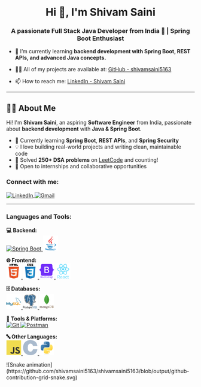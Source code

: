 <h1 align="center">Hi 👋, I'm Shivam Saini</h1>
<h3 align="center">A passionate Full Stack Java Developer from India 🚀 | Spring Boot Enthusiast</h3>

- 🌱 I’m currently learning **backend development with Spring Boot, REST APIs, and advanced Java concepts.**

- 👨‍💻 All of my projects are available at: [GitHub - shivamsaini5163](https://github.com/shivamsaini5163)

- 📫 How to reach me: [LinkedIn - Shivam Saini](https://www.linkedin.com/in/shivam-saini-a87b5b251/)

---
<h2>🧑‍💻 About Me</h2>

<p>Hi! I'm <strong>Shivam Saini</strong>, an aspiring <strong>Software Engineer</strong> from India, passionate about <strong>backend development</strong> with <strong>Java & Spring Boot</strong>.</p>

<ul>
  <li>🚀 Currently learning <strong>Spring Boot</strong>, <strong>REST APIs</strong>, and <strong>Spring Security</strong></li>
  <li>💡 I love building real-world projects and writing clean, maintainable code</li>
  <li>🧠 Solved <strong>250+ DSA problems</strong> on <a href="https://leetcode.com/shivamsaini5163/" target="_blank">LeetCode</a> and counting!</li>
  <li>🌱 Open to internships and collaborative opportunities</li>
</ul>

<h3 align="left">Connect with me:</h3>
<p align="left">
  <a href="https://www.linkedin.com/in/shivam-saini-a87b5b251/" target="_blank">
    <img align="center" src="https://raw.githubusercontent.com/rahuldkjain/github-profile-readme-generator/master/src/images/icons/Social/linked-in-alt.svg" alt="LinkedIn" height="30" width="40" />
  </a>
  <a href="mailto:shivamsaini1072005@gmail.com" target="_blank">
  <img align="center" src="https://img.icons8.com/color/48/000000/gmail--v1.png" alt="Gmail" height="30" width="40" />
</a>
</p>

---

<h3 align="left">Languages and Tools:</h3>

<!-- 💻 Backend Development -->
<p align="left">
  <b>💻 Backend:</b><br>
  <a href="https://spring.io/" target="_blank" rel="noreferrer">
    <img src="https://www.vectorlogo.zone/logos/springio/springio-icon.svg" alt="Spring Boot" width="40" height="40"/>
  </a>
  <a href="https://www.java.com" target="_blank" rel="noreferrer">
    <img src="https://raw.githubusercontent.com/devicons/devicon/master/icons/java/java-original.svg" alt="Java" width="40" height="40"/>
  </a>
</p>

<!-- 🌐 Frontend Development -->
<p align="left">
  <b>🌐 Frontend:</b><br>
  <a href="https://www.w3.org/html/" target="_blank" rel="noreferrer">
    <img src="https://raw.githubusercontent.com/devicons/devicon/master/icons/html5/html5-original-wordmark.svg" alt="HTML" width="40" height="40"/>
  </a>
  <a href="https://www.w3schools.com/css/" target="_blank" rel="noreferrer">
    <img src="https://raw.githubusercontent.com/devicons/devicon/master/icons/css3/css3-original-wordmark.svg" alt="CSS" width="40" height="40"/>
  </a>
  <a href="https://getbootstrap.com" target="_blank" rel="noreferrer">
    <img src="https://raw.githubusercontent.com/devicons/devicon/master/icons/bootstrap/bootstrap-plain-wordmark.svg" alt="Bootstrap" width="40" height="40"/>
  </a>
  <a href="https://reactjs.org/" target="_blank" rel="noreferrer">
    <img src="https://raw.githubusercontent.com/devicons/devicon/master/icons/react/react-original-wordmark.svg" alt="React" width="40" height="40"/>
  </a>
</p>

<!-- 🗄️ Databases -->
<p align="left">
  <b>🗄️ Databases:</b><br>
  <a href="https://www.mysql.com/" target="_blank" rel="noreferrer">
    <img src="https://raw.githubusercontent.com/devicons/devicon/master/icons/mysql/mysql-original-wordmark.svg" alt="MySQL" width="40" height="40"/>
  </a>
  <a href="https://www.postgresql.org" target="_blank" rel="noreferrer">
    <img src="https://raw.githubusercontent.com/devicons/devicon/master/icons/postgresql/postgresql-original-wordmark.svg" alt="PostgreSQL" width="40" height="40"/>
  </a>
  <a href="https://www.mongodb.com/" target="_blank" rel="noreferrer">
    <img src="https://raw.githubusercontent.com/devicons/devicon/master/icons/mongodb/mongodb-original-wordmark.svg" alt="MongoDB" width="40" height="40"/>
  </a>
</p>

<!-- 🧰 Tools & Platforms -->
<p align="left">
  <b>🧰 Tools & Platforms:</b><br>
  <a href="https://git-scm.com/" target="_blank" rel="noreferrer">
    <img src="https://www.vectorlogo.zone/logos/git-scm/git-scm-icon.svg" alt="Git" width="40" height="40"/>
  </a>
  <a href="https://postman.com" target="_blank" rel="noreferrer">
    <img src="https://www.vectorlogo.zone/logos/getpostman/getpostman-icon.svg" alt="Postman" width="40" height="40"/>
  </a>
</p>

<!-- 🔤 Other Languages -->
<p align="left">
  <b>🔤 Other Languages:</b><br>
  <a href="https://developer.mozilla.org/en-US/docs/Web/JavaScript" target="_blank" rel="noreferrer">
    <img src="https://raw.githubusercontent.com/devicons/devicon/master/icons/javascript/javascript-original.svg" alt="JavaScript" width="40" height="40"/>
  </a>
  <a href="https://www.cprogramming.com/" target="_blank" rel="noreferrer">
    <img src="https://raw.githubusercontent.com/devicons/devicon/master/icons/c/c-original.svg" alt="C" width="40" height="40"/>
  </a>
  <a href="https://www.python.org" target="_blank" rel="noreferrer">
    <img src="https://raw.githubusercontent.com/devicons/devicon/master/icons/python/python-original.svg" alt="Python" width="40" height="40"/>
  </a>
</p>
![Snake animation](https://github.com/shivamsaini5163/shivamsaini5163/blob/output/github-contribution-grid-snake.svg)


